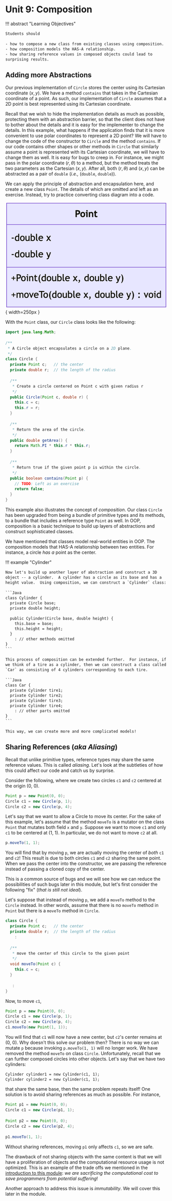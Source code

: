 # Unit 9: Composition

!!! abstract "Learning Objectives"

    Students should

    - how to compose a new class from existing classes using composition.
    - how composition models the HAS-A relationship.
    - how sharing reference values in composed objects could lead to surprising results.

## Adding more Abstractions

Our previous implementation of `Circle` stores the center using its Cartesian coordinate $(x,y)$.  We have a method `contains` that takes in the Cartesian coordinate of a point.  As such, our implementation of `Circle` assumes that a 2D point is best represented using its Cartesian coordinate.  

Recall that we wish to hide the implementation details as much as possible, protecting them with an abstraction barrier, so that the client does not have to bother about the details and it is easy for the implementer to change the details.  In this example, what happens if the application finds that it is more convenient to use polar coordinates to represent a 2D point?  We will have to change the code of the constructor to `Circle` and the method `contains`.  If our code contains other shapes or other methods in `Circle` that similarly assume a point is represented with its Cartesian coordinate, we will have to change them as well.  It is easy for bugs to creep in.  For instance, we might pass in the polar coordinate $(r, \theta)$ to a method, but the method treats the two parameters as the Cartesian $(x,y)$.  After all, both $(r, \theta)$ and $(x, y)$ can be abstracted as a pair of `double` (_i.e.,_ (`double`, `double`)).

We can apply the principle of abstraction and encapsulation here, and create a new class `Point`.  The details of which are omitted and left as an exercise.  Instead, try to practice converting class diagram into a code.

![Class Diagram 04](figures/ClassDiagram04.png){ width=250px }

With the `Point` class, our `Circle` class looks like the following:

```Java title="Circle v0.5" hl_lines="7"
import java.lang.Math;

/**
 * A Circle object encapsulates a circle on a 2D plane.  
 */
class Circle {
  private Point c;   // the center
  private double r;  // the length of the radius

  /**
   * Create a circle centered on Point c with given radius r
   */
  public Circle(Point c, double r) {
    this.c = c;
    this.r = r;
  }

  /**
   * Return the area of the circle.
   */
  public double getArea() {
    return Math.PI * this.r * this.r;
  }

  /**
   * Return true if the given point p is within the circle.
   */
  public boolean contains(Point p) {
    // TODO: Left as an exercise
    return false;
  }
}
```

This example also illustrates the concept of _composition_.  Our class `Circle` has been upgraded from being a bundle of primitive types and its methods, to a bundle that includes a reference type `Point` as well.  In OOP, composition is a basic technique to build up layers of abstractions and construct sophisticated classes.

We have mentioned that classes model real-world entities in OOP.  The composition models that HAS-A relationship between two entities.  For instance, a circle _has a_ point as the center.

!!! example "Cylinder"

    Now let's build up another layer of abstraction and construct a 3D object -- a cylinder.  A cylinder has a circle as its base and has a height value.  Using composition, we can construct a `Cylinder` class:

    ```Java
    class Cylinder {
      private Circle base;
      private double height;

      public Cylinder(Circle base, double height) {
        this.base = base;
        this.height = height;
      }
        : // other methods omitted
    }
    ```

    This process of composition can be extended further.  For instance, if we think of a tire as a cylinder, then we can construct a class called `Car` as consisting of 4 cylinders corresponding to each tire.

    ```Java
    class Car {
      private Cylinder tire1;
      private Cylinder tire2;
      private Cylinder tire3;
      private Cylinder tire4;
        : // other parts omitted
    }
    ```

    This way, we can create more and more complicated models!


## Sharing References (_aka Aliasing_)

Recall that unlike primitive types, reference types may share the same reference values.  This is called _aliasing_.  Let's look at the subtleties of how this could affect our code and catch us by surprise.

Consider the following, where we create two circles `c1` and `c2` centered at the origin (0, 0).

```Java
Point p = new Point(0, 0);
Circle c1 = new Circle(p, 1);
Circle c2 = new Circle(p, 4);
```

Let's say that we want to allow a Circle to move its center.  For the sake of this example, let's assume that the method `moveTo` is a mutator on the class `Point` that mutates both field `x` and `y`.  Suppose we want to move `c1` and only `c1` to be centered at (1, 1).  In particular, we do not want to move `c2` at all.

```Java
p.moveTo(1, 1);
```

You will find that by moving `p`, we are actually moving the center of _both_ `c1` and `c2`!  This result is due to both circles `c1` and `c2` sharing the same point.  When we pass the center into the constructor, we are passing the reference instead of passing a cloned copy of the center.  

This is a common source of bugs and we will see how we can reduce the possibilities of such bugs later in this module, but let's first consider the following "fix" (_that is still not ideal_).

Let's suppose that instead of moving `p`, we add a `moveTo` method to the `Circle` instead.  In other words, assume that there is no `moveTo` method in `Point` but there is a `moveTo` method in `Circle`.

```Java
class Circle {
  private Point c;   // the center
  private double r;  // the length of the radius
	:

  /**
   * move the center of this circle to the given point
   */
  void moveTo(Point c) {
    this.c = c;
  }

   :
}
```

Now, to move `c1`,

```Java
Point p = new Point(0, 0);
Circle c1 = new Circle(p, 1);
Circle c2 = new Circle(p, 4);
c1.moveTo(new Point(1, 1));
```

You will find that `c1` will now have a new center, but `c2`'s center remains at (0, 0).  Why doesn't this solve our problem then?  There is no way we can mutate `p` because invoking `p.moveTo(1, 1)` will no longer work.  We have removed the method `moveTo` on class `Circle`.  Unfortunately, recall that we can further composed circles into other objects.  Let's say that we have two cylinders:
```
Cylinder cylinder1 = new Cylinder(c1, 1);
Cylinder cylinder2 = new Cylinder(c1, 1);
```

that share the same base, then the same problem repeats itself!  One solution is to avoid sharing references as much as possible.  For instance,

```Java
Point p1 = new Point(0, 0);
Circle c1 = new Circle(p1, 1);

Point p2 = new Point(0, 0);
Circle c2 = new Circle(p2, 4);

p1.moveTo(1, 1);
```

Without sharing references, moving `p1` only affects `c1`, so we are safe.   

The drawback of not sharing objects with the same content is that we will have a proliferation of objects and the computational resource usage is not optimized.  This is an example of the trade offs we mentioned in the [introduction to this module](00-overview.md): _we are sacrificing the computational cost to save programmers from potential suffering_!

Another approach to address this issue is _immutability_.  We will cover this later in the module.
